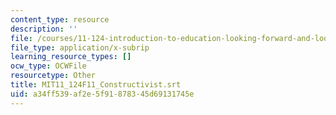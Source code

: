 ```yaml
---
content_type: resource
description: ''
file: /courses/11-124-introduction-to-education-looking-forward-and-looking-back-on-education-fall-2011/a34ff539af2e5f91878345d69131745e_MIT11_124F11_Constructivist.vtt
file_type: application/x-subrip
learning_resource_types: []
ocw_type: OCWFile
resourcetype: Other
title: MIT11_124F11_Constructivist.srt
uid: a34ff539-af2e-5f91-8783-45d69131745e
---
```

